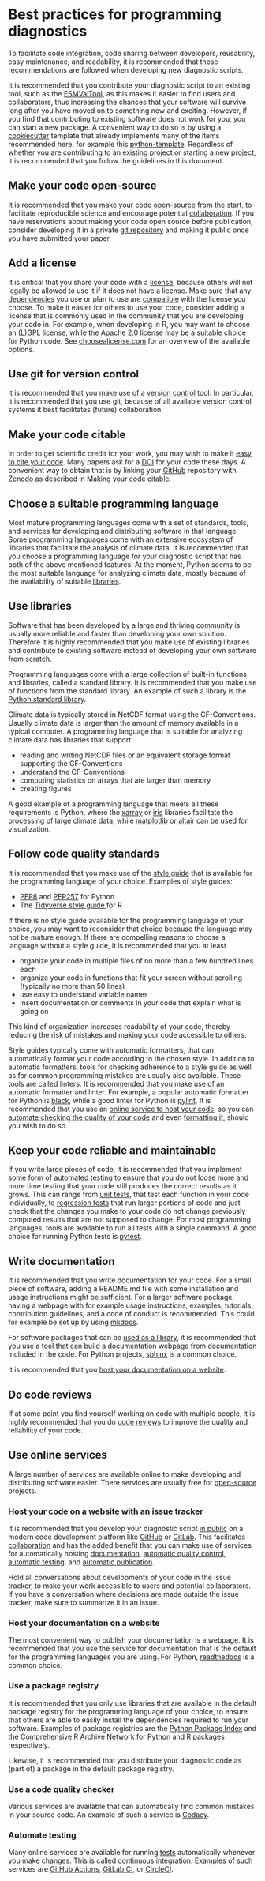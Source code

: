 # Best practices for programming diagnostics

To facilitate code integration, code sharing between developers, reusability, easy
maintenance, and readability, it is recommended that these recommendations
are followed when developing new diagnostic scripts.

It is recommended that you contribute your diagnostic script to an existing
tool, such as the [ESMValTool](https://www.esmvaltool.org), as this makes it easier
to find users and collaborators, thus increasing the chances that your software will
survive long after you have moved on to something new and exciting.
However, if you find that contributing to existing software does not work for you,
you can start a new package.
A convenient way to do so is by using a [cookiecutter](https://cookiecutter.readthedocs.io)
template that already implements many of the items recommended here, for example
this [python-template](https://github.com/NLeSC/python-template).
Regardless of whether you are contributing to an existing project or starting
a new project, it is recommended that you follow the guidelines in this document.

## Make your code open-source

It is recommended that you make your code
[open-source](https://the-turing-way.netlify.app/reproducible-research/open/open-source.html)
from the start, to facilitate reproducible science and encourage potential
[collaboration](https://the-turing-way.netlify.app/collaboration/collaboration.html).
If you have reservations about making your code open source before publication,
consider developing it in a private [git repository](#use-git-for-version-control) and making it
public once you have submitted your paper.

## Add a license

It is critical that you share your code with a
[license](https://the-turing-way.netlify.app/reproducible-research/licensing.html),
because others will not legally be allowed to use it if it does not have a license.
Make sure that any [dependencies](#use-libraries) you use or plan to use are
[compatible](https://the-turing-way.netlify.app/reproducible-research/licensing/licensing-compatibility.html)
with the license you choose.
To make it easier for others to use your code, consider adding a license that is
commonly used in the community that you are developing your code in.
For example, when developing in R, you may want to choose an (L)GPL license,
while the Apache 2.0 license may be a suitable choice for Python code.
See [choosealicense.com](https://choosealicense.com/) for an overview of the available
options.

## Use git for version control

It is recommended that you make use of a
[version control](https://the-turing-way.netlify.app/reproducible-research/vcs.html)
tool.
In particular, it is recommended that you use git, because of all available
version control systems it best facilitates (future) collaboration.

## Make your code citable

In order to get scientific credit for your work, you may wish to make it
[easy to cite your code](https://docs.github.com/en/repositories/managing-your-repositorys-settings-and-features/customizing-your-repository/about-citation-files).
Many papers ask for a [DOI](https://www.doi.org/) for your code these days.
A convenient way to obtain that is by linking your
[GitHub](#host-your-code-on-a-website-with-an-issue-tracker) repository with
[Zenodo](https://zenodo.org/) as described in
[Making your code citable](https://guides.github.com/activities/citable-code/).

## Choose a suitable programming language

Most mature programming languages come with a set of standards, tools, and
services for developing and distributing software in that language.
Some programming languages come with an extensive ecosystem of libraries that
facilitate the analysis of climate data.
It is recommended that you choose a programming language for your diagnostic
script that has both of the above mentioned features.
At the moment, Python seems to be the most suitable language for analyzing
climate data, mostly because of the availability of suitable
[libraries](#use-libraries).

## Use libraries

Software that has been developed by a large and thriving community is usually
more reliable and faster than developing your own solution.
Therefore it is highly recommended that you make use of existing libraries
and contribute to existing software instead of developing your own software
from scratch.

Programming languages come with a large collection of built-in functions and
libraries, called a standard library.
It is recommended that you make use of functions from the standard library.
An example of such a library is the
[Python standard library](https://docs.python.org/3/library/).

Climate data is typically stored in NetCDF format using the CF-Conventions.
Usually climate data is larger than the amount of memory available in a typical
computer.
A programming language that is suitable for analyzing climate data has libraries
that support
- reading and writing NetCDF files or an equivalent storage format supporting the CF-Conventions
- understand the CF-Conventions
- computing statistics on arrays that are larger than memory
- creating figures

A good example of a programming language that meets all these requirements is Python,
where the [xarray](http://xarray.pydata.org) or
[iris](https://scitools-iris.readthedocs.io) libraries facilitate the processing
of large climate data, while [matplotlib](https://matplotlib.org/) or
[altair](https://altair-viz.github.io/) can be used for visualization.

## Follow code quality standards

It is recommended that you make use of the
[style guide](https://the-turing-way.netlify.app/reproducible-research/code-quality.html)
that is available for the programming language of your choice.
Examples of style guides:
- [PEP8](https://www.python.org/dev/peps/pep-0008/) and [PEP257](https://www.python.org/dev/peps/pep-0257/) for Python
- The [Tidyverse style guide ](https://style.tidyverse.org/)for R

If there is no style guide available for the programming language of your
choice, you may want to reconsider that choice because the language may not be
mature enough.
If there are compelling reasons to choose a language without a style guide,
it is recommended that you at least
- organize your code in multiple files of no more than a few hundred lines each
- organize your code in functions that fit your screen without scrolling (typically no more than 50 lines)
- use easy to understand variable names
- insert documentation or comments in your code that explain what is going on

This kind of organization increases readability of your code, thereby reducing
the risk of mistakes and making your code accessible to others.

Style guides typically come with automatic formatters, that can automatically
format your code according to the chosen style.
In addition to automatic formatters, tools for checking adherence to a style
guide as well as for common programming mistakes are usually also available.
These tools are called linters.
It is recommended that you make use of an automatic formatter and linter.
For example, a popular automatic formatter for Python is
[black](https://black.readthedocs.io), while a good linter for Python is
[pylint](https://pylint.org/).
It is recommended that you use an [online service to host your code](#host-your-code-on-a-website-with-an-issue-tracker),
so you can [automate checking the quality of your code](#use-a-code-quality-checker)
and even [formatting it](https://pre-commit.ci), should you wish to do so.

## Keep your code reliable and maintainable
If you write large pieces of code, it is recommended that you implement some
form of
[automated testing](https://the-turing-way.netlify.app/reproducible-research/testing.html)
to ensure that you do not loose more and more time testing that your code still
produces the correct results as it grows.
This can range from
[unit tests](https://the-turing-way.netlify.app/reproducible-research/testing/testing-unittest.html),
that test each function in your code individually, to
[regression tests](https://the-turing-way.netlify.app/reproducible-research/testing/testing-acceptance-regression.html#regression-testing)
that run larger portions of code and just check that the changes you make to your
code do not change previously computed results that are not supposed to change.
For most programming languages, tools are available to run all tests with a
single command.
A good choice for running Python tests is [pytest](https://docs.pytest.org).

## Write documentation
It is recommended that you write documentation for your code.
For a small piece of software, adding a README.md file with some installation
and usage instructions might be sufficient.
For a larger software package, having a webpage with for example usage
instructions, examples, tutorials, contribution guidelines, and a code
of conduct is recommended.
This could for example be set up by using [mkdocs](https://www.mkdocs.org/).

For software packages that can be [used as a library](#use-libraries), it is
recommended that you use a tool that can build a documentation webpage from
documentation included in the code.
For Python projects, [sphinx](https://www.sphinx-doc.org) is a common choice.

It is recommended that you
[host your documentation on a website](#host-your-documentation-on-a-website).

## Do code reviews
If at some point you find yourself working on code with multiple people, it is
highly recommended that you do
[code reviews](https://the-turing-way.netlify.app/reproducible-research/reviewing.html)
to improve the quality and reliability of your code.

## Use online services

A large number of services are available online to make developing and
distributing software easier.
There services are usually free for [open-source](#make-your-code-open-source)
projects.

### Host your code on a website with an issue tracker
It is recommended that you develop your diagnostic script
[in public](#open-source-with-a-license) on a modern code development platform
like [GitHub](https://github.com/) or [GitLab](https://about.gitlab.com).
This facilitates
[collaboration](https://the-turing-way.netlify.app/collaboration/collaboration.html)
and has the added benefit that you can make use
of services for automatically hosting
[documentation](#host-your-documentation-on-a-website),
[automatic quality control](#use-a-code-quality-checker),
[automatic testing](#automate-testing),
and [automatic publication](#use-a-package-registry).

Hold all conversations about developments of your code in the issue tracker,
to make your work accessible to users and potential collaborators.
If you have a conversation where decisions are made outside the issue tracker,
make sure to summarize it in an issue.

### Host your documentation on a website
The most convenient way to publish your documentation is a webpage.
It is recommended that you use the service for documentation that is the default
for the programming languages you are using.
For Python, [readthedocs](https://readthedocs.org/) is a common choice.

### Use a package registry

It is recommended that you only use libraries that are available in the default
package registry for the programming language of your choice, to ensure that
others are able to easily install the dependencies required to run your software.
Examples of package registries are the [Python Package Index](https://pypi.org/)
and the [Comprehensive R Archive Network](https://cran.r-project.org/) for
Python and R packages respectively.

Likewise, it is recommended that you distribute your diagnostic code as
(part of) a package in the default package registry.

### Use a code quality checker
Various services are available that can automatically find common mistakes
in your source code.
An example of such a service is [Codacy](https://www.codacy.com/).

### Automate testing
Many online services are available for running [tests](#keep-your-code-reliable-and-maintainable)
automatically whenever you make changes.
This is called [continuous integration](https://the-turing-way.netlify.app/reproducible-research/ci.html).
Examples of such services are
[GitHub Actions](https://github.com/features/actions),
[GitLab CI](https://docs.gitlab.com/ee/ci/introduction/index.html#continuous-integration),
or [CircleCI](https://circleci.com/).
